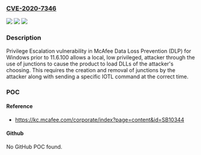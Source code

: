 ### [CVE-2020-7346](https://cve.mitre.org/cgi-bin/cvename.cgi?name=CVE-2020-7346)
![](https://img.shields.io/static/v1?label=Product&message=McAfee%20Data%20Loss%20Prevention%20(DLP)%20Endpoint%20for%20Windows&color=blue)
![](https://img.shields.io/static/v1?label=Version&message=%3C%2011.6.100%20&color=brighgreen)
![](https://img.shields.io/static/v1?label=Vulnerability&message=CWE-269%3A%20Privilege%20escalation%20vulnerability%09&color=brighgreen)

### Description

Privilege Escalation vulnerability in McAfee Data Loss Prevention (DLP) for Windows prior to 11.6.100 allows a local, low privileged, attacker through the use of junctions to cause the product to load DLLs of the attacker's choosing. This requires the creation and removal of junctions by the attacker along with sending a specific IOTL command at the correct time.

### POC

#### Reference
- https://kc.mcafee.com/corporate/index?page=content&id=SB10344

#### Github
No GitHub POC found.

